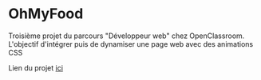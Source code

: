 # OhMyFood

Troisième projet du parcours "Développeur web" chez OpenClassroom. L'objectif d'intégrer puis de dynamiser une page web avec des animations CSS 

Lien du projet <a href="https://reservia-alexan-vonner.com/"> ici </a>
